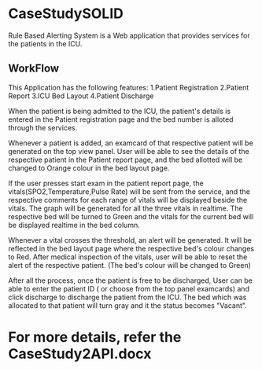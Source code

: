 # CaseStudySOLID
 Rule Based Alerting System is a Web application that provides services for the patients in the ICU.
 
 ## WorkFlow
 This Application has the following features: 
 1.Patient Registration
 2.Patient Report
 3.ICU Bed Layout
 4.Patient Discharge
 
 When the patient is being admitted to the ICU, the patient's details is entered in the Patient registration page and the bed number is alloted through the services.
 
 Whenever a patient is added, an examcard of that respective patient will be generated on the top view panel. User will be able to see the details of the respective patient in the Patient report page, and the bed allotted will be changed to Orange colour in the bed layout page.
 
 If the user presses start exam in the patient report page, the vitals(SPO2,Temperature,Pulse Rate) will be sent from the service, and the respective comments for each range of vitals will be displayed beside the vitals. The graph will be generated for all the three vitals in realtime. The respective bed will be turned to Green and the vitals for the current bed will be displayed realtime in the bed column.
 
 Whenever a vital crosses the threshold, an alert will be generated. It will be reflected in the bed layout page where the respective bed's colour changes to Red. After medical inspection of the vitals, user will be able to reset the alert of the respective patient. (The bed's colour will be changed to Green)
 
 After all the process, once the patient is free to be discharged, User can be able to enter the patient ID ( or choose from the top panel examcards) and click discharge to discharge the patient from the ICU. The bed which was allocated to that patient will turn gray and it the status becomes "Vacant".
 
 
 For more details, refer the CaseStudy2API.docx
=======

